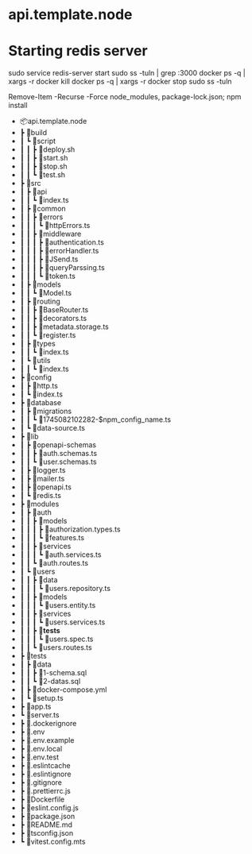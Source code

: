 # api.template.node

# Starting redis server

sudo service redis-server start
sudo ss -tuln | grep :3000
docker ps -q | xargs -r docker kill
docker ps -q | xargs -r docker stop
sudo ss -tuln

Remove-Item -Recurse -Force node_modules, package-lock.json; npm install

- 📦api.template.node
- ┣ 📂build
- ┃ ┗ 📂script
- ┃ ┃ ┣ 📜deploy.sh
- ┃ ┃ ┣ 📜start.sh
- ┃ ┃ ┣ 📜stop.sh
- ┃ ┃ ┗ 📜test.sh
- ┣ 📂src
- ┃ ┣ 📂api
- ┃ ┃ ┗ 📜index.ts
- ┃ ┣ 📂common
- ┃ ┃ ┣ 📂errors
- ┃ ┃ ┃ ┗ 📜httpErrors.ts
- ┃ ┃ ┣ 📂middleware
- ┃ ┃ ┃ ┣ 📜authentication.ts
- ┃ ┃ ┃ ┣ 📜errorHandler.ts
- ┃ ┃ ┃ ┣ 📜JSend.ts
- ┃ ┃ ┃ ┣ 📜queryParssing.ts
- ┃ ┃ ┃ ┗ 📜token.ts
- ┃ ┣ 📂models
- ┃ ┃ ┗ 📜Model.ts
- ┃ ┣ 📂routing
- ┃ ┃ ┣ 📜BaseRouter.ts
- ┃ ┃ ┣ 📜decorators.ts
- ┃ ┃ ┣ 📜metadata.storage.ts
- ┃ ┃ ┗ 📜register.ts
- ┃ ┣ 📂types
- ┃ ┃ ┗ 📜index.ts
- ┃ ┗ 📂utils
- ┃ ┃ ┗ 📜index.ts
- ┣ 📂config
- ┃ ┣ 📜http.ts
- ┃ ┗ 📜index.ts
- ┣ 📂database
- ┃ ┣ 📂migrations
- ┃ ┃ ┗ 📜1745082102282-$npm_config_name.ts
- ┃ ┗ 📜data-source.ts
- ┣ 📂lib
- ┃ ┣ 📂openapi-schemas
- ┃ ┃ ┣ 📜auth.schemas.ts
- ┃ ┃ ┗ 📜user.schemas.ts
- ┃ ┣ 📜logger.ts
- ┃ ┣ 📜mailer.ts
- ┃ ┣ 📜openapi.ts
- ┃ ┗ 📜redis.ts
- ┣ 📂modules
- ┃ ┣ 📂auth
- ┃ ┃ ┣ 📂models
- ┃ ┃ ┃ ┣ 📜authorization.types.ts
- ┃ ┃ ┃ ┗ 📜features.ts
- ┃ ┃ ┣ 📂services
- ┃ ┃ ┃ ┗ 📜auth.services.ts
- ┃ ┃ ┗ 📜auth.routes.ts
- ┃ ┗ 📂users
- ┃ ┃ ┣ 📂data
- ┃ ┃ ┃ ┗ 📜users.repository.ts
- ┃ ┃ ┣ 📂models
- ┃ ┃ ┃ ┗ 📜users.entity.ts
- ┃ ┃ ┣ 📂services
- ┃ ┃ ┃ ┗ 📜users.services.ts
- ┃ ┃ ┣ 📂**tests**
- ┃ ┃ ┃ ┗ 📜users.spec.ts
- ┃ ┃ ┗ 📜users.routes.ts
- ┣ 📂tests
- ┃ ┣ 📂data
- ┃ ┃ ┣ 📜1-schema.sql
- ┃ ┃ ┗ 📜2-datas.sql
- ┃ ┣ 📜docker-compose.yml
- ┃ ┗ 📜setup.ts
- ┣ 📜app.ts
- ┗ 📜server.ts
- ┣ 📜.dockerignore
- ┣ 📜.env
- ┣ 📜.env.example
- ┣ 📜.env.local
- ┣ 📜.env.test
- ┣ 📜.eslintcache
- ┣ 📜.eslintignore
- ┣ 📜.gitignore
- ┣ 📜.prettierrc.js
- ┣ 📜Dockerfile
- ┣ 📜eslint.config.js
- ┣ 📜package.json
- ┣ 📜README.md
- ┣ 📜tsconfig.json
- ┗ 📜vitest.config.mts
